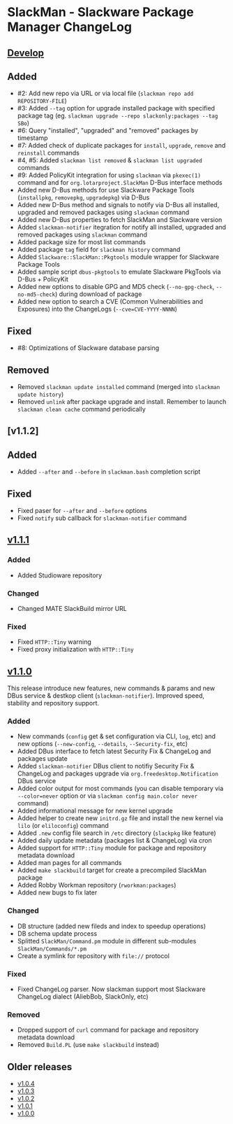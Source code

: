 # SlackMan - Slackware Package Manager ChangeLog

## [Develop]

## Added

  * #2: Add new repo via URL or via local file (`slackman repo add REPOSITORY-FILE`)
  * #3: Added `--tag` option for upgrade installed package with specified package tag (eg. `slackman upgrade --repo slackonly:packages --tag SBo`)
  * #6: Query "installed", "upgraded" and "removed" packages by timestamp
  * #7: Added check of duplicate packages for `install`, `upgrade`, `remove` and `reinstall` commands
  * #4, #5: Added `slackman list removed` & `slackman list upgraded` commands
  * #9: Added PolicyKit integration for using `slackman` via `pkexec(1)` command and for `org.lotarproject.SlackMan` D-Bus interface methods
  * Added new D-Bus methods for use Slackware Package Tools (`installpkg`, `removepkg`, `upgradepkg`) via D-Bus
  * Added new D-Bus method and signals to notify via D-Bus all installed, upgraded and removed packages using `slackman` command
  * Added new D-Bus properties to fetch SlackMan and Slackware version
  * Added `slackman-notifier` itegration for notify all installed, upgraded and removed packages using `slackman` command
  * Added package size for most list commands
  * Added package `tag` field for `slackman history` command
  * Added `Slackware::SlackMan::Pkgtools` module wrapper for Slackware Package Tools
  * Added sample script `dbus-pkgtools` to emulate Slackware PkgTools via D-Bus + PolicyKit
  * Added new options to disable GPG and MD5 check (`--no-gpg-check`, `--no-md5-check`) during download of package
  * Added new option to search a CVE (Common Vulnerabilities and Exposures) into the ChangeLogs (`--cve=CVE-YYYY-NNNN`)

## Fixed

  * #8: Optimizations of Slackware database parsing

## Removed

  * Removed `slackman update installed` command (merged into `slackman update history`)
  * Removed `unlink` after package upgrade and install. Remember to launch `slackman clean cache` command periodically


## [v1.1.2]

## Added

  * Added `--after` and `--before` in `slackman.bash` completion script

## Fixed

  * Fixed paser for `--after` and `--before` options
  * Fixed `notify` sub callback for `slackman-notifier` command


## [v1.1.1]

### Added

  * Added Studioware repository

### Changed

  * Changed MATE SlackBuild mirror URL

### Fixed

  * Fixed `HTTP::Tiny` warning
  * Fixed proxy initialization with `HTTP::Tiny`


## [v1.1.0]

This release introduce new features, new commands & params and new DBus service & destkop client (`slackman-notifier`). Improved speed, stability and repository support.

### Added
  * New commands (`config` get & set configuration via CLI, `log`, etc) and new options (`--new-config`, `--details`, `--Security-fix`, etc)
  * Added DBus interface to fetch latest Security Fix & ChangeLog and packages update
  * Added `slackman-notifier` DBus client to notifiy Security Fix & ChangeLog and packages upgrade via `org.freedesktop.Notification` DBus service
  * Added color output for most commands (you can disable temporary via `--color=never` option or via `slackman config main.color never` command)
  * Added informational message for new kernel upgrade
  * Added helper to create new `initrd.gz` file and install the new kernel via `lilo` (or `eliloconfig`) command
  * Added `.new` config file search in `/etc` directory (`slackpkg` like feature)
  * Added daily update metadata (packages list & ChangeLog) via cron
  * Added support for `HTTP::Tiny` module for package and repository metadata download
  * Added man pages for all commands
  * Added `make slackbuild` target for create a precompiled SlackMan package
  * Added Robby Workman repository (`rworkman:packages`)
  * Added new bugs to fix later

### Changed
  * DB structure (added new fileds and index to speedup operations)
  * DB schema update process
  * Splitted `SlackMan/Command.pm` module in different sub-modules `SlackMan/Commands/*.pm`
  * Create a symlink for repository with `file://` protocol

### Fixed
  * Fixed ChangeLog parser. Now slackman support most Slackware ChangeLog dialect (AliebBob, SlackOnly, etc)

### Removed
  * Dropped support of `curl` command for package and repository metadata download
  * Removed `Build.PL` (use `make slackbuild` instead)


## Older releases

  * [v1.0.4]
  * [v1.0.3]
  * [v1.0.2]
  * [v1.0.1]
  * [v1.0.0]

[Develop]: https://github.com/LotarProject/slackman/compare/master...develop
[v1.1.1]: https://github.com/LotarProject/slackman/compare/v1.1.0...v1.1.1
[v1.1.0]: https://github.com/LotarProject/slackman/compare/v1.0.4...v1.1.0
[v1.0.4]: https://github.com/LotarProject/slackman/compare/v1.0.3...v1.0.4
[v1.0.3]: https://github.com/LotarProject/slackman/compare/v1.0.2...v1.0.3
[v1.0.2]: https://github.com/LotarProject/slackman/compare/v1.0.1...v1.0.2
[v1.0.1]: https://github.com/LotarProject/slackman/compare/v1.0.0...v1.0.1
[v1.0.0]: https://github.com/LotarProject/slackman/compare/v1.0.0...v1.0.0
